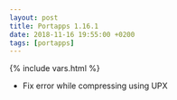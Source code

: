 ```yaml
---
layout: post
title: Portapps 1.16.1
date: 2018-11-16 19:55:00 +0200
tags: [portapps]
---
```

{% include vars.html %}

* Fix error while compressing using UPX